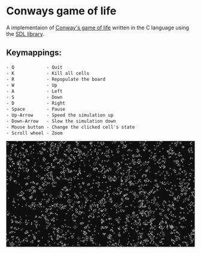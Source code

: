 # Conways game of life
A implementaion of [Conway's game of life](https://en.wikipedia.org/wiki/Conway%27s_Game_of_Life) written in the C language using the [SDL library](https://www.libsdl.org/).

## Keymappings:
    - Q            - Quit
    - K            - Kill all cells
    - R            - Repopulate the board
    - W            - Up
    - A            - Left
    - S            - Down
    - D            - Right
    - Space        - Pause
    - Up-Arrow     - Speed the simulation up
    - Down-Arrow   - Slow the simulation down
    - Mouse button - Change the clicked cell's state
    - Scroll wheel - Zoom
![Alt text](example_pictures/conways_game_of_life.png?raw=true "Title")
